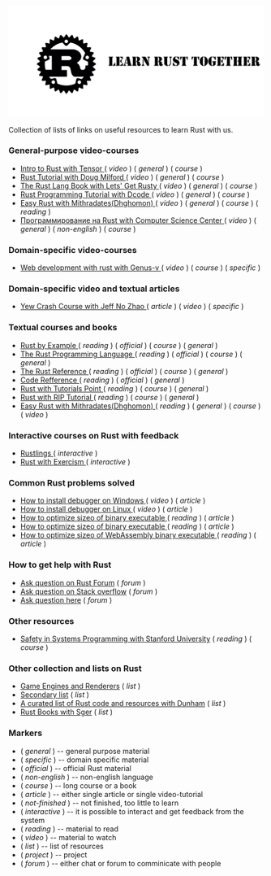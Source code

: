 ![Rust](./doc/image/Logo2.jpg)

Collection of lists of links on useful resources to learn Rust with us.

### General-purpose video-courses

- [ Intro to Rust with Tensor ](https://www.youtube.com/playlist?list=PLJbE2Yu2zumDF6BX6_RdPisRVHgzV02NW) ( _video_ ) ( _general_ ) ( _course_ )
- [ Rust Tutorial with Doug Milford ](https://www.youtube.com/playlist?list=PLLqEtX6ql2EyPAZ1M2_C0GgVd4A-_L4_5) ( _video_ ) ( _general_ ) ( _course_ )
- [ The Rust Lang Book with Lets' Get Rusty ](https://www.youtube.com/playlist?list=PLai5B987bZ9CoVR-QEIN9foz4QCJ0H2Y8) ( _video_ ) ( _general_ ) ( _course_ )
- [ Rust Programming Tutorial with Dcode ](https://www.youtube.com/playlist?list=PLVvjrrRCBy2JSHf9tGxGKJ-bYAN_uDCUL) ( _video_ ) ( _general_ ) ( _course_ )
- [ Easy Rust with Mithradates(Dhghomon) ](https://www.youtube.com/playlist?list=PLfllocyHVgsRwLkTAhG0E-2QxCf-ozBkk) ( _video_ ) ( _general_ ) ( _course_ ) ( _reading_ )
- [ Программирование на Rust with Computer Science Center ](https://www.youtube.com/playlist?list=PLlb7e2G7aSpTfhiECYNI2EZ1uAluUqE_e) ( _video_ ) ( _general_ ) ( _non-english_ ) ( _course_ )

### Domain-specific video-courses

- [ Web development with rust with Genus-v ](https://www.youtube.com/playlist?list=PLECOtlti4Psr4hXVX5GuSvLKp0-RZjz93) ( _video_ ) ( _course_ ) ( _specific_ )

### Domain-specific video and textual articles

- [ Yew Crash Course with Jeff No Zhao ](https://www.youtube.com/watch?v=lmLiMozWNGA) ( _article_ ) ( _video_ ) ( _specific_ )

### Textual courses and books

- [ Rust by Example ](https://doc.rust-lang.org/rust-by-example/index.html) ( _reading_ ) ( _official_ ) ( _course_ ) ( _general_ )
- [ The Rust Programming Language ](https://doc.rust-lang.org/book/ch00-00-introduction.html) ( _reading_ ) ( _official_ ) ( _course_ ) ( _general_ )
- [ The Rust Reference ](https://doc.rust-lang.org/book/ch00-00-introduction.html) ( _reading_ ) ( _official_ ) ( _course_ ) ( _general_ )
- [ Code Refference ](https://doc.rust-lang.org/std/index.html) ( _reading_ ) ( _official_ ) ( _general_ )
- [ Rust with Tutorials Point ](https://www.tutorialspoint.com/rust/index.htm) ( _reading_ ) ( _course_ ) ( _general_ )
- [ Rust with RIP Tutorial ](https://riptutorial.com/rust) ( _reading_ ) ( _course_ ) ( _general_ )
- [ Easy Rust with Mithradates(Dhghomon) ](https://github.com/Dhghomon/easy_rust) ( _reading_ ) ( _general_ ) ( _course_ ) ( _video_ )

### Interactive courses on Rust with feedback

- [ Rustlings ](https://github.com/rust-lang/rustlings) ( _interactive_ )
- [ Rust with Exercism ](https://exercism.io/my/tracks/rust) ( _interactive_ )

### Common Rust problems solved

- [ How to install debugger on Windows ](https://www.youtube.com/watch?v=f6tizikEMTk) ( _video_ ) ( _article_ )
- [ How to install debugger on Linux ](https://www.youtube.com/watch?v=rarFePIdNoc) ( _video_ ) ( _article_ )
- [ How to optimize sizeo of binary executable ](https://github.com/johnthagen/min-sized-rust) ( _reading_ ) ( _article_ )
- [ How to optimize sizeo of binary executable ](https://users.rust-lang.org/t/size-of-the-executable-binary-file-of-an-application/62160/7) ( _reading_ ) ( _article_ )
- [ How to optimize sizeo of WebAssembly binary executable ](http://cliffle.com/blog/bare-metal-wasm/#help-i-need-trig-importing-functions-from-javascript) ( _reading_ ) ( _article_ )

### How to get help with Rust

- [Ask question on Rust Forum](https://users.rust-lang.org) ( _forum_ )
- [Ask question on Stack overflow](https://stackoverflow.com/) ( _forum_ )
- [Ask question here](https://github.com/Wandalen/LearnRustTogether/issues) ( _forum_ )

### Other resources

- [Safety in Systems Programming with Stanford University](https://web.stanford.edu/class/cs110l/) ( _reading_ ) ( _course_ )

### Other collection and lists on Rust

- [Game Engines and Renderers](./GameEnginesAndRenderers.md) ( _list_ )
- [Secondary list](./Secondary.md) ( _list_ )
- [A curated list of Rust code and resources with Dunham](https://github.com/rust-unofficial/awesome-rust) ( _list_ )
- [Rust Books with Sger](https://github.com/sger/RustBooks) ( _list_ )

### Markers

- ( _general_ ) -- general purpose material
- ( _specific_ ) -- domain specific material
- ( _official_ ) -- official Rust material
- ( _non-english_ ) -- non-english language
- ( _course_ ) -- long course or a book
- ( _article_ ) -- either single article or single video-tutorial
- ( _not-finished_ ) -- not finished, too little to learn
- ( _interactive_ ) -- it is possible to interact and get feedback from the system
- ( _reading_ ) -- material to read
- ( _video_ ) -- material to watch
- ( _list_ ) -- list of resources
- ( _project_ ) -- project
- ( _forum_ ) -- either chat or forum to comminicate with people
